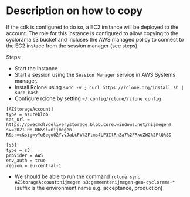# Description on how to copy

If the cdk is configured to do so, a EC2 instance will be deployed to the account. The role for this instance is configured to allow copying to the cyclorama s3 bucket and incluses the AWS managed policy to connect to the EC2 instace from the session manager (see steps).

Steps: 
- Start the instance 
- Start a session using the `Session Manager` service in AWS Systems manager.
- Install Rclone using `sudo -v ; curl https://rclone.org/install.sh | sudo bash`
- Configure rclone by setting `~/.config/rclone/rclone.config`
```
[AZStorageAccount]
type = azureblob
sas_url = https://pwecmdlvdeliverystorage.blob.core.windows.net/nijmegen?sv=2021-08-06&si=nijmegen-R&sr=c&sig=yYu8ego02YvvJaLcFV%2Flms4LF3IlRhZa7%2FRkoZW2%2FlQ%3D

[s3]
type = s3
provider = AWS
env_auth = true
region = eu-central-1
```
- We should be able to run the command `rclone sync AZStorageAccount:nijmegen s3:gemeentenijmegen-geo-cyclorama-*` (suffix is the environment name e.g. acceptance, production)
